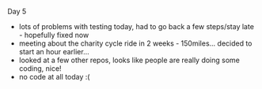 Day 5

* lots of problems with testing today, had to go back a few steps/stay late - hopefully fixed now
* meeting about the charity cycle ride in 2 weeks - 150miles... decided to start an hour earlier...
* looked at a few other repos, looks like people are really doing some coding, nice!
* no code at all today :(